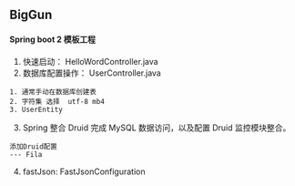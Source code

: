 BigGun
-
#### Spring boot 2 模板工程


1. 快速启动： HelloWordController.java
2. 数据库配置操作： UserController.java
```
1. 通常手动在数据库创建表
2. 字符集 选择  utf-8 mb4
3. UserEntity
```

3. Spring 整合 Druid 完成 MySQL 数据访问，以及配置 Druid 监控模块整合。
```
添加Druid配置
--- Fila
```
4. fastJson: FastJsonConfiguration